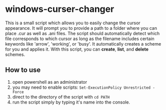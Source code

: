 # windows-curser-changer
This is a small script which allows you to easily change the cursor appearance. It will prompt you to provide a path to a folder where you can place .cur as well as .ani files. The script should automatically detect which file corresponds to which cursor as long as the filename includes certain keywords like 'arrow', 'working', or 'busy'. It automatically creates a scheme for you and applies it. With this script, you can **create**, **list**, and **delete** schemes.

## How to use
1. open powershell as an administrator
2. you may need to enable scripts: `Set-ExecutionPolicy Unrestricted -Force`
3. direct to the directory of the script with `cd PATH`
4. run the script simply by typing it's name into the console.
